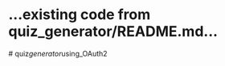 # ...existing code from quiz_generator/README.md...
#   q u i z _ g e n e r a t o r _ u s i n g _ O A u t h 2  
 